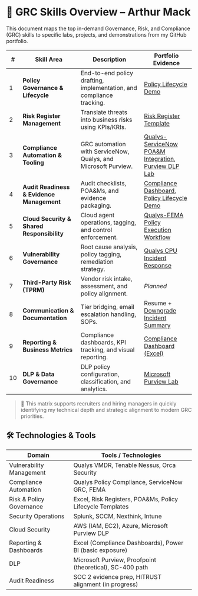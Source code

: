 # 🔐 GRC Skills Overview – Arthur Mack

This document maps the top in-demand Governance, Risk, and Compliance (GRC) skills to specific labs, projects, and demonstrations from my GitHub portfolio.

| # | Skill Area | Description | Portfolio Evidence |
|--|------------|-------------|---------------------|
| 1 | **Policy Governance & Lifecycle** | End-to-end policy drafting, implementation, and compliance tracking. | [Policy Lifecycle Demo](./policy-lifecycle/) |
| 2 | **Risk Register Management** | Translate threats into business risks using KPIs/KRIs. | [Risk Register Template](./risk-register/) |
| 3 | **Compliance Automation & Tooling** | GRC automation with ServiceNow, Qualys, and Microsoft Purview. | [Qualys-ServiceNow POA&M Integration](./qualys-servicenow-lab/), [Purview DLP Lab](./purview-lab/) |
| 4 | **Audit Readiness & Evidence Management** | Audit checklists, POA&Ms, and evidence packaging. | [Compliance Dashboard](./dashboards/), [Policy Lifecycle Demo](./policy-lifecycle/) |
| 5 | **Cloud Security & Shared Responsibility** | Cloud agent operations, tagging, and control enforcement. | [Qualys-FEMA Policy Execution Workflow](./qualys-servicenow-lab/) |
| 6 | **Vulnerability Governance** | Root cause analysis, policy tagging, remediation strategy. | [Qualys CPU Incident Response](./qualys-servicenow-lab/) |
| 7 | **Third-Party Risk (TPRM)** | Vendor risk intake, assessment, and policy alignment. | *Planned* |
| 8 | **Communication & Documentation** | Tier bridging, email escalation handling, SOPs. | Resume + [Downgrade Incident Summary](./qualys-servicenow-lab/) |
| 9 | **Reporting & Business Metrics** | Compliance dashboards, KPI tracking, and visual reporting. | [Compliance Dashboard (Excel)](./dashboards/) |
| 10 | **DLP & Data Governance** | DLP policy configuration, classification, and analytics. | [Microsoft Purview Lab](./purview-lab/) |

> 🎯 This matrix supports recruiters and hiring managers in quickly identifying my technical depth and strategic alignment to modern GRC priorities.

## 🛠️ Technologies & Tools

| Domain                    | Tools / Technologies                                        |
|---------------------------|-------------------------------------------------------------|
| Vulnerability Management  | Qualys VMDR, Tenable Nessus, Orca Security                  |
| Compliance Automation     | Qualys Policy Compliance, ServiceNow GRC, FEMA              |
| Risk & Policy Governance  | Excel, Risk Registers, POA&Ms, Policy Lifecycle Templates   |
| Security Operations       | Splunk, SCCM, Nexthink, Intune                              |
| Cloud Security            | AWS (IAM, EC2), Azure, Microsoft Purview DLP               |
| Reporting & Dashboards    | Excel (Compliance Dashboards), Power BI (basic exposure)   |
| DLP                       | Microsoft Purview, Proofpoint (theoretical), SC-400 path    |
| Audit Readiness           | SOC 2 evidence prep, HITRUST alignment (in progress)        |
